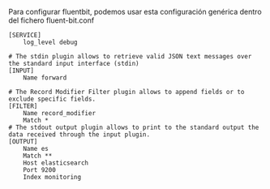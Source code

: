Para configurar fluentbit, podemos usar esta configuración genérica dentro del fichero fluent-bit.conf


```
[SERVICE]
	log_level debug

# The stdin plugin allows to retrieve valid JSON text messages over the standard input interface (stdin)
[INPUT]
	Name forward

# The Record Modifier Filter plugin allows to append fields or to exclude specific fields.
[FILTER]
	Name record_modifier
	Match *
# The stdout output plugin allows to print to the standard output the data received through the input plugin.
[OUTPUT]
	Name es
	Match **
	Host elasticsearch
	Port 9200
	Index monitoring

```
